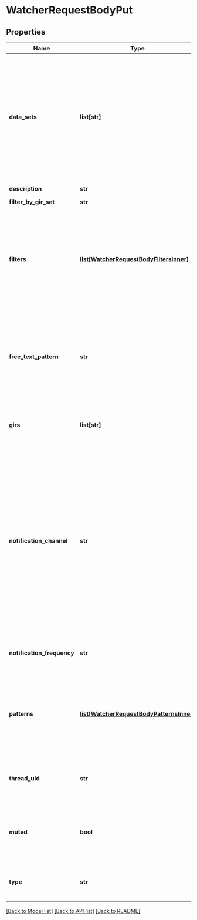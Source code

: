 # WatcherRequestBodyPut


## Properties
Name | Type | Description | Notes
------------ | ------------- | ------------- | -------------
**data_sets** | **list[str]** | Limiting watcher by data sets. Defaults to all accessible data sets if empty. Please pay attention, that &#x60;Malware Reports&#x60; belongs to &#x60;malware&#x60; data set and &#x60;Vulnerability Reports&#x60; belong to cve data set. | [optional] 
**description** | **str** | Watcher description. | [optional] 
**filter_by_gir_set** | **str** | GIR set filter. | [optional] 
**filters** | [**list[WatcherRequestBodyFiltersInner]**](WatcherRequestBodyFiltersInner.md) | Search filters. Can be used with &#x60;search&#x60; watchers for narrowing results. More information about search filter types and their compatibility with search pattern types is [here](https://titan.intel471.com/api/docs/#api-_footer). | [optional] 
**free_text_pattern** | **str** | Simplified form of adding search pattern. Search type will be automatically set to &#x60;FreeText&#x60; and pattern will be filled with a given value. | [optional] 
**girs** | **list[str]** | GIR paths selected by user. Ignored if &#x60;filterByGirSet&#x60; isn&#39;t &#x60;custom&#x60;. | [optional] 
**notification_channel** | **str** | Notifications channel. email channel will send &#x60;email&#x60; notifications either &#x60;immediately&#x60; or &#x60;daily&#x60; (frequency has to be specified in another field). &#x60;website&#x60; channel doesn&#39;t send emails and keeps all notifications in the website. Regardless of the field value alerts are always accessible via API. | [optional] 
**notification_frequency** | **str** | Notification frequency. Applicable to &#x60;email&#x60; channel only. | [optional] 
**patterns** | [**list[WatcherRequestBodyPatternsInner]**](WatcherRequestBodyPatternsInner.md) | Extended form of adding search patterns to a &#x60;search&#x60; type watcher. Used to specify search pattern type (handle, IP address, hash, etc.). | [optional] 
**thread_uid** | **str** | Forum thread identifier. Applicable only for &#x60;thread&#x60; watcher type. | [optional] 
**muted** | **bool** | Watcher&#39;s mute status (if a watcher is muted, no alerts are received during its mute period) | [optional] 
**type** | **str** | Watcher type.&lt;br /&gt;Only watchers of type &#x60;search&#x60; can be edited. | [optional] 

[[Back to Model list]](../README.md#documentation-for-models) [[Back to API list]](../README.md#documentation-for-api-endpoints) [[Back to README]](../README.md)


